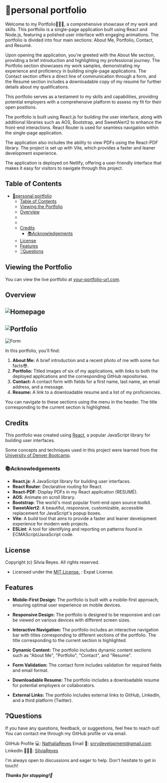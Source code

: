 # 💼personal portfolio

Welcome to my Portfolio👩🏻‍💻, a comprehensive showcase of my work and skills. This portfolio is a single-page application built using React and Node.js, featuring a polished user interface with engaging animations. The portfolio is divided into four main sections: About Me, Portfolio, Contact, and Resumé.

Upon opening the application, you're greeted with the About Me section, providing a brief introduction and highlighting my professional journey. The Portfolio section showcases my work samples, demonstrating my experience and proficiency in building single-page applications. The Contact section offers a direct line of communication through a form, and the Resumé section includes a downloadable copy of my resumé for further details about my qualifications.

This portfolio serves as a testament to my skills and capabilities, providing potential employers with a comprehensive platform to assess my fit for their open positions.

The portfolio is built using React.js for building the user interface, along with additional libraries such as AOS, Bootstrap, and SweetAlert2 to enhance the front-end interactions. React Router is used for seamless navigation within the single-page application. 

The application also includes the ability to view PDFs using the React-PDF library. The project is set up with Vite, which provides a faster and leaner development experience. 

The application is deployed on Netlify, offering a user-friendly interface that makes it easy for visitors to navigate through this project.


## Table of Contents
- [💼personal portfolio](#personal-portfolio)
  - [Table of Contents](#table-of-contents)
  - [Viewing the Portfolio](#viewing-the-portfolio)
  - [Overview](#overview)
  - [](#)
  - [](#-1)
  - [Credits](#credits)
    - [📚Acknowledgements](#acknowledgements)
  - [License](#license)
  - [Features](#features)
  - [❔Questions](#questions)

## Viewing the Portfolio

You can view the live portfolio at [your-portfolio-url.com](http://your-portfolio-url.com).

## Overview
![Homepage](./src/images/homepage.png "Homepage section")
---
![Portfolio](./src/images/projects.png "Projects section")
---
![Form](./src/images/form.png "Contact section")

In this portfolio, you'll find:

1. **About Me:** A brief introduction and a recent photo of me with some fun facts😎.
2. **Portfolio:** Titled images of six of my applications, with links to both the deployed applications and the corresponding GitHub repositories.
3. **Contact:** A contact form with fields for a first name, last name, an email address, and a message.
4. **Resume:** A link to a downloadable resume and a list of my proficiencies.

You can navigate to these sections using the menu in the header. The title corresponding to the current section is highlighted.

## Credits

This portfolio was created using [React](https://reactjs.org/), a popular JavaScript library for building user interfaces. 

Some concepts and techniques used in this project were learned from the [University of Denver Bootcamp](https://bootcamp.du.edu/coding/).

### 📚Acknowledgements

- **React.js**: A JavaScript library for building user interfaces.
- **React Router**: Declarative routing for React.
- **React-PDF**: Display PDFs in my React application (RESUMÉ).
- **AOS**: Animate on scroll library.
- **Bootstrap**: The world's most popular front-end open source toolkit.
- **SweetAlert2**: A beautiful, responsive, customizable, accessible replacement for JavaScript's popup boxes.
- **Vite**: A build tool that aims to provide a faster and leaner development experience for modern web projects.
- **ESLint**: A tool for identifying and reporting on patterns found in ECMAScript/JavaScript code.

## License

Copyright (c) Silvia Reyes. All rights reserved.

+ Licensed under the [MIT License.](https://opensource.org/licenses/MIT) : Expat License.

## Features

+ **Mobile-First Design:** The portfolio is built with a mobile-first approach, ensuring optimal user experience on mobile devices.

+ **Responsive Design:** The portfolio is designed to be responsive and can be viewed on various devices with different screen sizes.

+ **Interactive Navigation:** The portfolio includes an interactive navigation bar with titles corresponding to different sections of the portfolio. The title corresponding to the current section is highlighted.

+ **Dynamic Content:** The portfolio includes dynamic content sections such as "About Me", "Portfolio", "Contact", and "Resume".

+ **Form Validation:** The contact form includes validation for required fields and email format.

+ **Downloadable Resume:** The portfolio includes a downloadable resume for potential employers or collaborators.

+ **External Links:** The portfolio includes external links to GitHub, LinkedIn, and a third platform (Twitter).

## ❔Questions
If you have any questions, feedback, or suggestions, feel free to reach out! You can contact me through my GitHub profile or via email.

GitHub Profile 💻: [NathaliaReyes](https://github.com/NathaliaReyes)
Email 📧: snrvdevelopment@gmail.com
LinkedIn 👩🏻‍💻: [SilviaReyes](https://www.linkedin.com/in/silvia-reyes-2b907123b/)

I'm always open to discussions and eager to help. Don't hesitate to get in touch!



***Thanks for stopping!🤍***

